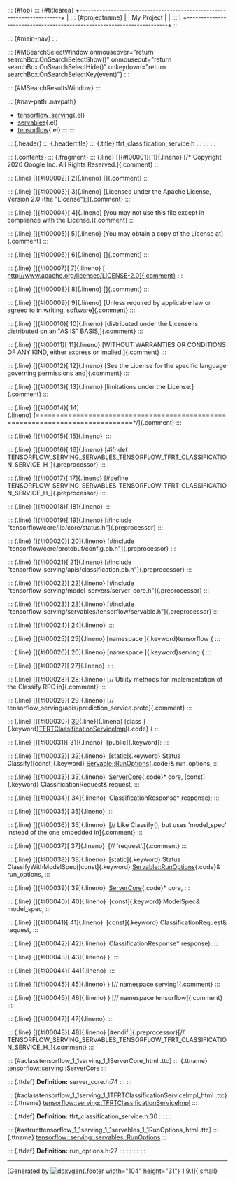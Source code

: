 ::: {#top}
::: {#titlearea}
+-----------------------------------------------------------------------+
| ::: {#projectname}                                                    |
| My Project                                                            |
| :::                                                                   |
+-----------------------------------------------------------------------+
:::

::: {#main-nav}
:::

::: {#MSearchSelectWindow onmouseover="return searchBox.OnSearchSelectShow()" onmouseout="return searchBox.OnSearchSelectHide()" onkeydown="return searchBox.OnSearchSelectKey(event)"}
:::

::: {#MSearchResultsWindow}
:::

::: {#nav-path .navpath}
-   [tensorflow\_serving](dir_bbc8937306723ff096d79d77f4a73363.html){.el}
-   [servables](dir_e240d895a087fc4ce46e8f4c52318018.html){.el}
-   [tensorflow](dir_143c99ffaf6c8b3b63b06c22e49d7998.html){.el}
:::
:::

::: {.header}
::: {.headertitle}
::: {.title}
tfrt\_classification\_service.h
:::
:::
:::

::: {.contents}
::: {.fragment}
::: {.line}
[]{#l00001}[ 1]{.lineno} [/\* Copyright 2020 Google Inc. All Rights
Reserved.]{.comment}
:::

::: {.line}
[]{#l00002}[ 2]{.lineno} []{.comment}
:::

::: {.line}
[]{#l00003}[ 3]{.lineno} [Licensed under the Apache License, Version 2.0
(the \"License\");]{.comment}
:::

::: {.line}
[]{#l00004}[ 4]{.lineno} [you may not use this file except in compliance
with the License.]{.comment}
:::

::: {.line}
[]{#l00005}[ 5]{.lineno} [You may obtain a copy of the License
at]{.comment}
:::

::: {.line}
[]{#l00006}[ 6]{.lineno} []{.comment}
:::

::: {.line}
[]{#l00007}[ 7]{.lineno} [
http://www.apache.org/licenses/LICENSE-2.0]{.comment}
:::

::: {.line}
[]{#l00008}[ 8]{.lineno} []{.comment}
:::

::: {.line}
[]{#l00009}[ 9]{.lineno} [Unless required by applicable law or agreed to
in writing, software]{.comment}
:::

::: {.line}
[]{#l00010}[ 10]{.lineno} [distributed under the License is distributed
on an \"AS IS\" BASIS,]{.comment}
:::

::: {.line}
[]{#l00011}[ 11]{.lineno} [WITHOUT WARRANTIES OR CONDITIONS OF ANY KIND,
either express or implied.]{.comment}
:::

::: {.line}
[]{#l00012}[ 12]{.lineno} [See the License for the specific language
governing permissions and]{.comment}
:::

::: {.line}
[]{#l00013}[ 13]{.lineno} [limitations under the License.]{.comment}
:::

::: {.line}
[]{#l00014}[
14]{.lineno} [==============================================================================\*/]{.comment}
:::

::: {.line}
[]{#l00015}[ 15]{.lineno} 
:::

::: {.line}
[]{#l00016}[ 16]{.lineno} [\#ifndef
TENSORFLOW\_SERVING\_SERVABLES\_TENSORFLOW\_TFRT\_CLASSIFICATION\_SERVICE\_H\_]{.preprocessor}
:::

::: {.line}
[]{#l00017}[ 17]{.lineno} [\#define
TENSORFLOW\_SERVING\_SERVABLES\_TENSORFLOW\_TFRT\_CLASSIFICATION\_SERVICE\_H\_]{.preprocessor}
:::

::: {.line}
[]{#l00018}[ 18]{.lineno} 
:::

::: {.line}
[]{#l00019}[ 19]{.lineno} [\#include
\"tensorflow/core/lib/core/status.h\"]{.preprocessor}
:::

::: {.line}
[]{#l00020}[ 20]{.lineno} [\#include
\"tensorflow/core/protobuf/config.pb.h\"]{.preprocessor}
:::

::: {.line}
[]{#l00021}[ 21]{.lineno} [\#include
\"tensorflow\_serving/apis/classification.pb.h\"]{.preprocessor}
:::

::: {.line}
[]{#l00022}[ 22]{.lineno} [\#include
\"tensorflow\_serving/model\_servers/server\_core.h\"]{.preprocessor}
:::

::: {.line}
[]{#l00023}[ 23]{.lineno} [\#include
\"tensorflow\_serving/servables/tensorflow/servable.h\"]{.preprocessor}
:::

::: {.line}
[]{#l00024}[ 24]{.lineno} 
:::

::: {.line}
[]{#l00025}[ 25]{.lineno} [namespace ]{.keyword}tensorflow {
:::

::: {.line}
[]{#l00026}[ 26]{.lineno} [namespace ]{.keyword}serving {
:::

::: {.line}
[]{#l00027}[ 27]{.lineno} 
:::

::: {.line}
[]{#l00028}[ 28]{.lineno} [// Utility methods for implementation of the
Classify RPC in]{.comment}
:::

::: {.line}
[]{#l00029}[ 29]{.lineno} [//
tensorflow\_serving/apis/prediction\_service.proto]{.comment}
:::

::: {.line}
[]{#l00030}[
[30](classtensorflow_1_1serving_1_1TFRTClassificationServiceImpl.html){.line}]{.lineno} [class
]{.keyword}[TFRTClassificationServiceImpl](classtensorflow_1_1serving_1_1TFRTClassificationServiceImpl.html){.code}
{
:::

::: {.line}
[]{#l00031}[ 31]{.lineno}  [public]{.keyword}:
:::

::: {.line}
[]{#l00032}[ 32]{.lineno}  [static]{.keyword} Status
Classify([const]{.keyword}
[Servable::RunOptions](structtensorflow_1_1serving_1_1servables_1_1RunOptions.html){.code}&
run\_options,
:::

::: {.line}
[]{#l00033}[ 33]{.lineno} 
[ServerCore](classtensorflow_1_1serving_1_1ServerCore.html){.code}\*
core, [const]{.keyword} ClassificationRequest& request,
:::

::: {.line}
[]{#l00034}[ 34]{.lineno}  ClassificationResponse\* response);
:::

::: {.line}
[]{#l00035}[ 35]{.lineno} 
:::

::: {.line}
[]{#l00036}[ 36]{.lineno}  [// Like Classify(), but uses \'model\_spec\'
instead of the one embedded in]{.comment}
:::

::: {.line}
[]{#l00037}[ 37]{.lineno}  [// \'request\'.]{.comment}
:::

::: {.line}
[]{#l00038}[ 38]{.lineno}  [static]{.keyword} Status
ClassifyWithModelSpec([const]{.keyword}
[Servable::RunOptions](structtensorflow_1_1serving_1_1servables_1_1RunOptions.html){.code}&
run\_options,
:::

::: {.line}
[]{#l00039}[ 39]{.lineno} 
[ServerCore](classtensorflow_1_1serving_1_1ServerCore.html){.code}\*
core,
:::

::: {.line}
[]{#l00040}[ 40]{.lineno}  [const]{.keyword} ModelSpec& model\_spec,
:::

::: {.line}
[]{#l00041}[ 41]{.lineno}  [const]{.keyword} ClassificationRequest&
request,
:::

::: {.line}
[]{#l00042}[ 42]{.lineno}  ClassificationResponse\* response);
:::

::: {.line}
[]{#l00043}[ 43]{.lineno} };
:::

::: {.line}
[]{#l00044}[ 44]{.lineno} 
:::

::: {.line}
[]{#l00045}[ 45]{.lineno} } [// namespace serving]{.comment}
:::

::: {.line}
[]{#l00046}[ 46]{.lineno} } [// namespace tensorflow]{.comment}
:::

::: {.line}
[]{#l00047}[ 47]{.lineno} 
:::

::: {.line}
[]{#l00048}[ 48]{.lineno} [\#endif ]{.preprocessor}[//
TENSORFLOW\_SERVING\_SERVABLES\_TENSORFLOW\_TFRT\_CLASSIFICATION\_SERVICE\_H\_]{.comment}
:::

::: {#aclasstensorflow_1_1serving_1_1ServerCore_html .ttc}
::: {.ttname}
[tensorflow::serving::ServerCore](classtensorflow_1_1serving_1_1ServerCore.html)
:::

::: {.ttdef}
**Definition:** server\_core.h:74
:::
:::

::: {#aclasstensorflow_1_1serving_1_1TFRTClassificationServiceImpl_html .ttc}
::: {.ttname}
[tensorflow::serving::TFRTClassificationServiceImpl](classtensorflow_1_1serving_1_1TFRTClassificationServiceImpl.html)
:::

::: {.ttdef}
**Definition:** tfrt\_classification\_service.h:30
:::
:::

::: {#astructtensorflow_1_1serving_1_1servables_1_1RunOptions_html .ttc}
::: {.ttname}
[tensorflow::serving::servables::RunOptions](structtensorflow_1_1serving_1_1servables_1_1RunOptions.html)
:::

::: {.ttdef}
**Definition:** run\_options.h:27
:::
:::
:::
:::

------------------------------------------------------------------------

[Generated by [![doxygen](doxygen.svg){.footer width="104"
height="31"}](https://www.doxygen.org/index.html) 1.9.1]{.small}
